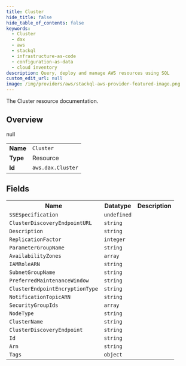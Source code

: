 ```yaml
---
title: Cluster
hide_title: false
hide_table_of_contents: false
keywords:
  - Cluster
  - dax
  - aws
  - stackql
  - infrastructure-as-code
  - configuration-as-data
  - cloud inventory
description: Query, deploy and manage AWS resources using SQL
custom_edit_url: null
image: /img/providers/aws/stackql-aws-provider-featured-image.png
---
```

The Cluster resource documentation.

## Overview
<table><tbody>
<tr><td><b>Name</b></td><td><code>Cluster</code></td></tr>
<tr><td><b>Type</b></td><td>Resource</td></tr>
null
<tr><td><b>Id</b></td><td><code>aws.dax.Cluster</code></td></tr>
</tbody></table>

## Fields
<table><tbody>
<tr><th>Name</th><th>Datatype</th><th>Description</th></tr>
<tr><td><code>SSESpecification</code></td><td><code>undefined</code></td><td></td></tr><tr><td><code>ClusterDiscoveryEndpointURL</code></td><td><code>string</code></td><td></td></tr><tr><td><code>Description</code></td><td><code>string</code></td><td></td></tr><tr><td><code>ReplicationFactor</code></td><td><code>integer</code></td><td></td></tr><tr><td><code>ParameterGroupName</code></td><td><code>string</code></td><td></td></tr><tr><td><code>AvailabilityZones</code></td><td><code>array</code></td><td></td></tr><tr><td><code>IAMRoleARN</code></td><td><code>string</code></td><td></td></tr><tr><td><code>SubnetGroupName</code></td><td><code>string</code></td><td></td></tr><tr><td><code>PreferredMaintenanceWindow</code></td><td><code>string</code></td><td></td></tr><tr><td><code>ClusterEndpointEncryptionType</code></td><td><code>string</code></td><td></td></tr><tr><td><code>NotificationTopicARN</code></td><td><code>string</code></td><td></td></tr><tr><td><code>SecurityGroupIds</code></td><td><code>array</code></td><td></td></tr><tr><td><code>NodeType</code></td><td><code>string</code></td><td></td></tr><tr><td><code>ClusterName</code></td><td><code>string</code></td><td></td></tr><tr><td><code>ClusterDiscoveryEndpoint</code></td><td><code>string</code></td><td></td></tr><tr><td><code>Id</code></td><td><code>string</code></td><td></td></tr><tr><td><code>Arn</code></td><td><code>string</code></td><td></td></tr><tr><td><code>Tags</code></td><td><code>object</code></td><td></td></tr>
</tbody></table>